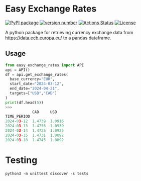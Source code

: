 # Easy Exchange Rates

[![PyPI package](https://img.shields.io/badge/pip%20install-easy--exchange--rates-brightgreen)](https://pypi.org/project/easy-exchange-rates/) 
[![version number](https://img.shields.io/pypi/v/easy-exchange-rates?color=green&label=version)](https://pypi.org/project/easy-exchange-rates/) 
[![Actions Status](https://github.com/oddaspa/easy-exchange-rates/workflows/Build%20status/badge.svg)](https://github.com/oddaspa/easy-exchange-rates/actions) 
[![License](https://img.shields.io/github/license/oddaspa/easy-exchange-rates)](https://github.com/oddaspa/easy-exchange-rates/blob/main/LICENSE.txt)

A python package for retrieving currency exchange data from https://data.ecb.europa.eu/ to a pandas dataframe.
## Usage
```python
from easy_exchange_rates import API
api = API()
df = api.get_exchange_rates(
  base_currency="EUR", 
  start_date="2024-03-12",
  end_date="2024-04-21",
  targets=["USD","CAD"]
)
print(df.head(5))
>>>
	        CAD	    USD
TIME_PERIOD		
2024-03-12	1.4739	1.0916
2024-03-13	1.4756	1.0939
2024-03-14	1.4725	1.0925
2024-03-15	1.4731	1.0892
2024-03-18	1.4745	1.0892
```


# Testing

```
python3 -m unittest discover -s tests
```
